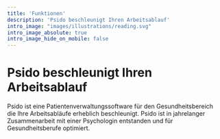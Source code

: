```yaml
---
title: 'Funktionen'
description: 'Psido beschleunigt Ihren Arbeitsablauf'
intro_image: "images/illustrations/reading.svg"
intro_image_absolute: true
intro_image_hide_on_mobile: false
---
```


# Psido beschleunigt Ihren Arbeitsablauf

Psido ist eine Patientenverwaltungssoftware für den Gesundheitsbereich die Ihre Arbeitsabläufe erheblich beschleunigt.
Psido ist in jahrelanger Zusammenarbeit mit einer Psychologin entstanden und für Gesundheitsberufe optimiert. 
